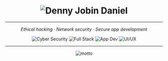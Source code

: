 <h1 align="center">
  <img src="https://readme-typing-svg.herokuapp.com?font=Orbitron&size=32&duration=3000&pause=1000&color=1E90FF&center=true&vCenter=true&width=820&lines=Hi%2C+I'm+Denny+Jobin+Daniel;Cyber+Security+Enthusiast+🔐;" alt="Denny Jobin Daniel" />
</h1>

---

<p align="center">
  <em>Ethical hacking · Network security · Secure app development</em>
</p>

<p align="center">
  <img src="https://img.shields.io/badge/Cyber%20Security-1E90FF?style=for-the-badge&logo=kalilinux&logoColor=white" alt="Cyber Security" />
  <img src="https://img.shields.io/badge/Full%20Stack-1E90FF?style=for-the-badge&logo=react&logoColor=white" alt="Full Stack" />
  <img src="https://img.shields.io/badge/App%20Dev-1E90FF?style=for-the-badge&logo=android&logoColor=white" alt="App Dev" />
  <img src="https://img.shields.io/badge/UI%2FUX-1E90FF?style=for-the-badge&logo=figma&logoColor=white" alt="UI/UX" />
</p>

---

<p align="center">
  <img src="https://readme-typing-svg.herokuapp.com?font=Fira+Code&size=20&duration=2200&pause=800&color=1E90FF&center=true&vCenter=true&width=700&lines=Think+like+a+hacker;Build+secure+solutions;Keep+learning+every+day" alt="motto" />
</p>
